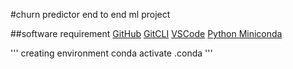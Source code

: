 #churn predictor end to  end ml project

##software requirement
[GitHub](https://github.com)
[GitCLI](https://git-scm.com/downloads)
[VSCode](https://code.visualstudio.com)
[Python ](https://www.python.org/downloads/)
[Miniconda](https://docs.conda.io/en/latest/miniconda.html)

'''
   creating environment
   conda activate .conda
'''

